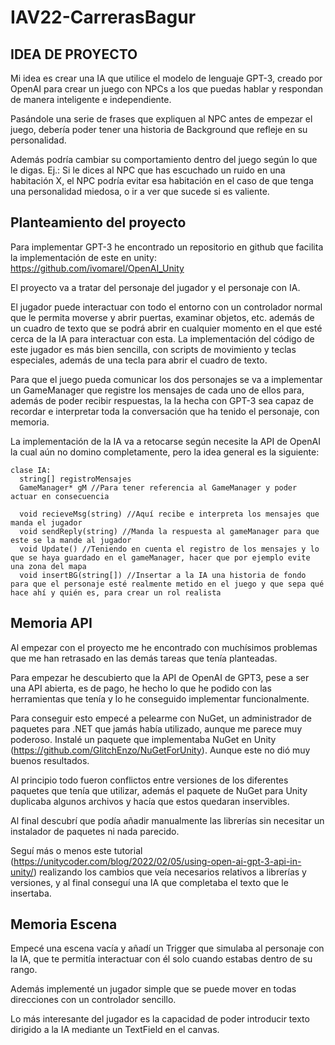 # IAV22-CarrerasBagur

## IDEA DE PROYECTO

Mi idea es crear una IA que utilice el modelo de lenguaje GPT-3, creado por OpenAI para crear un juego con NPCs a los que puedas hablar y respondan de manera
inteligente e independiente.

Pasándole una serie de frases que expliquen al NPC antes de empezar el juego, debería poder tener una historia de Background que refleje en su
personalidad.

Además podría cambiar su comportamiento dentro del juego según lo que le digas.
Ej.: Si le dices al NPC que has escuchado un ruido en una habitación X, el NPC podría evitar esa habitación en el caso de que tenga una personalidad miedosa, 
o ir a ver que sucede si es valiente.

##  Planteamiento del proyecto
Para implementar GPT-3 he encontrado un repositorio en github que facilita la implementación de este en unity: https://github.com/ivomarel/OpenAI_Unity

El proyecto va a tratar del personaje del jugador y el personaje con IA.

El jugador puede interactuar con todo el entorno con un controlador normal que le permita moverse y abrir puertas, examinar objetos, etc. además de un cuadro de
texto que se podrá abrir en cualquier momento en el que esté cerca de la IA para interactuar con esta. La implementación del código de este jugador es más
bien sencilla, con scripts de movimiento y teclas especiales, además de una tecla para abrir el cuadro de texto.

Para que el juego pueda comunicar los dos personajes se va a implementar un GameManager que registre los mensajes de cada uno de ellos para, además de poder
recibir respuestas, la Ia hecha con GPT-3 sea capaz de recordar e interpretar toda la conversación que ha tenido el personaje, con memoria.

La implementación de la IA va a retocarse según necesite la API de OpenAI la cual aún no domino completamente, pero la idea general es la siguiente:

```
clase IA:
  string[] registroMensajes
  GameManager* gM //Para tener referencia al GameManager y poder actuar en consecuencia
  
  void recieveMsg(string) //Aquí recibe e interpreta los mensajes que manda el jugador
  void sendReply(string) //Manda la respuesta al gameManager para que este se la mande al jugador
  void Update() //Teniendo en cuenta el registro de los mensajes y lo que se haya guardado en el gameManager, hacer que por ejemplo evite una zona del mapa
  void insertBG(string[]) //Insertar a la IA una historia de fondo para que el personaje esté realmente metido en el juego y que sepa qué hace ahí y quién es, para crear un rol realista
  ```

  ## Memoria API
  Al empezar con el proyecto me he encontrado con muchísimos problemas que me han retrasado en las demás tareas que tenía planteadas.

  Para empezar he descubierto que la API de OpenAI de GPT3, pese a ser una API abierta, es de pago, he hecho lo que he podido con las herramientas que tenía y lo he conseguido implementar funcionalmente.

  Para conseguir esto empecé a pelearme con NuGet, un administrador de paquetes para .NET que jamás había utilizado, aunque me parece muy poderoso. Instalé un paquete que implementaba NuGet en Unity (https://github.com/GlitchEnzo/NuGetForUnity). Aunque este no dió muy buenos resultados.

  Al principio todo fueron conflictos entre versiones de los diferentes paquetes que tenía que utilizar, además el paquete de NuGet para Unity duplicaba algunos archivos y hacía que estos quedaran inservibles.

  Al final descubrí que podía añadir manualmente las librerías sin necesitar un instalador de paquetes ni nada parecido.

  Seguí más o menos este tutorial (https://unitycoder.com/blog/2022/02/05/using-open-ai-gpt-3-api-in-unity/) realizando los cambios que veía necesarios relativos a librerías y versiones, y al final conseguí una IA que completaba el texto que le insertaba.

## Memoria Escena

Empecé una escena vacía y añadí un Trigger que simulaba al personaje con la IA, que te permitía interactuar con él solo cuando estabas dentro de su rango.

Además implementé un jugador simple que se puede mover en todas direcciones con un controlador sencillo.

Lo más interesante del jugador es la capacidad de poder introducir texto dirigido a la IA mediante un TextField en el canvas.
